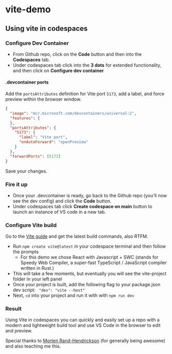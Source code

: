 # vite-demo
## Using vite in codespaces

### Configure Dev Container

- From Github repo, click on the **Code** button and then into the **Codespaces** tab. 
- Under codespaces tab click into the **3 dots** for extended functionality, and then click on **Configure dev container**

#### .devcontainer ports

Add the `portsAttributes` definition for Vite port `5173`, add a label, and force preview within the browser window. 

````json
{
  "image": "mcr.microsoft.com/devcontainers/universal:2",
  "features": {
  },
  "portsAttributes": {
    "5173": {
      "label": "Vite port",
      "onAutoForward": "openPreview"
    }
  },
  "forwardPorts": [5173]
}
````

Save your changes.

### Fire it up

- Once your .devcontainer is ready, go back to the Github repo (you'll now see the dev config) and click the **Code** button.
- Under codespaces tab click **Create codespace on main** button to launch an instance of VS code in a new tab.

### Configure Vite build

Go to the [Vite guide](https://vitejs.dev/guide/) and get the latest build commands, also RTFM.

- Run `npm create vite@latest` in your codespace terminal and then follow the prompts
  - For this demo we chose React with Javascript + SWC (stands for Speedy Web Compiler, a super-fast TypeScript / JavaScript compiler written in Rust.)
- This will take a few moments, but eventually you will see the vite-project folder in your left panel
- Once your project is built, add the following flag to your package.json dev script: ` "dev": "vite --host"`
- Next, `cd` into your project and run it with with `npm run dev`

### Result

Using Vite in codespaces you can quickly and easily set up a repo with a modern and lightweight build tool and use VS Code in the browser to edit and preview.

Special thanks to [Morten Rand-Hendrickson](https://www.linkedin.com/learning/build-a-javascript-ai-app-with-react-and-the-openai-api/sidebar-build-a-react-app-using-vite-and-github-codespaces?autoSkip=true&resume=false) (for generally being awesome) and also teaching me this.
